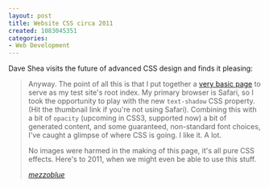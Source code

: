 ```yaml
--- 
layout: post
title: Website CSS circa 2011
created: 1083045351
categories: 
- Web Development
---
```

<p>Dave Shea visits the future of advanced CSS design and finds it pleasing:</p>

<blockquote>
<p>Anyway. The point of all this is that I put together a <a href="http://www.mezzoblue.com/tests/safari12/">very basic page</a> to serve as my test site's root index. My primary browser is Safari, so I took the opportunity to play with the new <code>text-shadow</code> CSS property. (Hit the thumbnail link if you're not using Safari). Combining this with a bit of <code>opacity</code> (upcoming in CSS3, supported now) a bit of generated content, and some guaranteed, non-standard font choices, I've caught a glimpse of where CSS is going. I like it. A lot.</p>
	<p>No images were harmed in the making of this page, it's all pure CSS effects. Here's to 2011, when we might even be able to use this stuff.</p><cite><a href="http://www.mezzoblue.com/archives/2004/04/24/safari_css_e/">mezzoblue</a></cite></blockquote>

